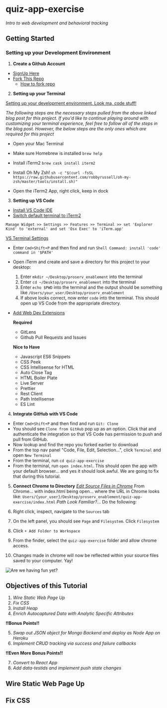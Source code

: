 # quiz-app-exercise
*Intro to web development and behavioral tracking*

## **Getting Started**

### Setting up your Development Environment

1. **Create a Github Account**
- [SignUp Here](https://github.com/signup)
- [Fork This Repo](https://github.com/yalelikeyale/quiz-app-exercise)
  - [How to fork repo](https://docs.github.com/en/get-started/quickstart/fork-a-repo)

2. **Setting up your Terminal** 

[Setting up your development environment. Look ma, code stuff!](https://chiamakaikeanyi.dev/how-to-configure-your-macos-terminal-with-zsh-like-a-pro/)

*The following steps are the necessary steps pulled from the above linked blog post for this project. If you'd like to continue playing around with customizing your terminal experience, feel free to follow all of the steps in the blog post. However, the below steps are the only ones which are required for this project*

- Open your Mac Terminal 

- Make sure Homebrew is installed
`brew help`

- Install iTerm2
`brew cask install iterm2`

- Install Oh My Zsh! 
`sh -c "$(curl -fsSL https://raw.githubusercontent.com/robbyrussell/oh-my-zsh/master/tools/install.sh)"`

- Open the iTerm2 App, right click, keep in dock

3. **Setting up VS Code**

- [Install VS Code IDE](https://code.visualstudio.com/download)
- [Switch default terminal to iTerm2](https://saiankit30.medium.com/how-to-change-the-integrated-terminal-in-vs-code-from-default-to-pro-iterm-ish-5c958e13aada)

`Manage Widget >> Settings >> Features >> Terminal >> set 'Explorer Kind' to 'external' and set 'Osx Exec' to 'iTerm.app'`

[VS Terminal Settings](https://github.com/yalelikeyale/blob/main/images/tutorial/vs_settings.png?raw=true)

- Enter `Cmd+Shift+P` and then find and run `Shell Command: install 'code' command in '$PATH'`

- Open iTerm and create and save a directory for this project to your desktop:
  1. Enter `mkdir ~/Desktop/proserv_enablement` into the terminal
  2. Enter `cd ~/Desktop/proserv_enablement` into the terminal
  3. Enter `echo $PWD` into the terminal and the output should be something like `/Users/your_user/Desktop/proserv_enablement`
  4. If above looks correct, now enter `code` into the terminal. This should open up VS Code from the appropriate directory. 


- [Add Web Dev Extensions](https://codeforgeek.com/best-visual-studio-code-extensions-web-development/)

  **Required**

  - GitLens
  - Github Pull Requests and Issues

  **Nice to Have**

  - Javascript ES6 Snippets
  - CSS Peek
  - CSS Intellisense for HTML
  - Auto Close Tag
  - HTML Boiler Plate
  - Live Server
  - Prettier
  - Rest Client
  - Path Intellisense
  - ES Lint


4. **Integrate GitHub with VS Code**

- Enter `Cmd+Shift+P` and then find and run `Git: Clone` 
- You should see `Clone from GitHub` pop up as an option. Click that and authenticate the integration so that VS Code has permission to push and pull from GitHub.
- Now lookup and find the repo you forked earlier to download
- From the top nav panel "Code, File, Edit, Selection...", click `Terminal` and open `New Terminal`
- From the terminal, run `cd quiz-app-exercise`
- From the terminal, run `open index.html`. This should open the app with your default browser... and yes it should look awful. We are going to fix that during this tutorial. 

5. **Connect Chrome to Directory**
*[Edit Source Files in Chrome](https://www.sitepoint.com/edit-source-files-in-chrome/)*
From Chrome... with index.html being open... where the URL in Chrome looks like: `Users/{your_user}/Desktop/proserv_enablement/quiz-app-exercise/index.html` *Path Look Familiar?*... Do the following: 

1. Right click, inspect, navigate to the `Sources` tab
2. On the left panel, you should see `Page` and `Filesystem`. Click `Filesystem`
3. Click `+ Add Folder to Workspace`
4. From the finder, select the `quiz-app-exercise` folder and allow chrome access. 
5. Changes made in chrome will now be reflected within your source files saved to your computer. Yay! 

![Are we having fun yet?](https://media.giphy.com/media/LxdS7fXgbjsGc/giphy.gif)
 

## **Objectives of this Tutorial**

1. *Wire Static Web Page Up*
2. *Fix CSS*
3. *Install Heap*
4. *Enrich Autocaptured Data with Analytic Specific Attributes*

**!!Bonus Points!!**

5. *Swap out JSON object for Mongo Backend and deploy as Node App on Heroku*
6. *Implement CRUD tracking via success and failure callbacks*

**!!Even More Bonus Points!!**

7. *Convert to React App*
8. *Add data-testids and implement push state changes*


## **Wire Static Web Page Up**


## **Fix CSS**




